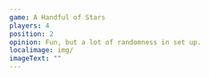 ```yaml
---
game: A Handful of Stars
players: 4
position: 2
opinion: Fun, but a lot of randomness in set up.
localimage: img/
imageText: ""
---
```

